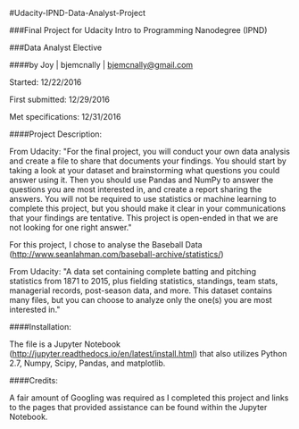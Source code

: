 #Udacity-IPND-Data-Analyst-Project

###Final Project for Udacity Intro to Programming Nanodegree (IPND)

###Data Analyst Elective

####by Joy | bjemcnally | bjemcnally@gmail.com

Started: 12/22/2016

First submitted: 12/29/2016

Met specifications: 12/31/2016

####Project Description:

From Udacity: "For the final project, you will conduct your own data analysis and create a file to share that documents your findings. You should start by taking a look at your dataset and brainstorming what questions you could answer using it. Then you should use Pandas and NumPy to answer the questions you are most interested in, and create a report sharing the answers. You will not be required to use statistics or machine learning to complete this project, but you should make it clear in your communications that your findings are tentative. This project is open-ended in that we are not looking for one right answer."

For this project, I chose to analyse the Baseball Data (http://www.seanlahman.com/baseball-archive/statistics/)

From Udacity: "A data set containing complete batting and pitching statistics from 1871 to 2015, plus fielding statistics, standings, team stats, managerial records, post-season data, and more. This dataset contains many files, but you can choose to analyze only the one(s) you are most interested in."

####Installation:

The file is a Jupyter Notebook (http://jupyter.readthedocs.io/en/latest/install.html) that also utilizes Python 2.7, Numpy, Scipy, Pandas, and matplotlib.

####Credits:

A fair amount of Googling was required as I completed this project and links to the pages that provided assistance can be found within the Jupyter Notebook.
